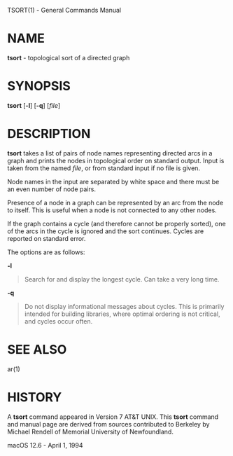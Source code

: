 TSORT(1) - General Commands Manual

# NAME

**tsort** - topological sort of a directed graph

# SYNOPSIS

**tsort**
\[**-l**]
\[**-q**]
\[*file*]

# DESCRIPTION

**tsort**
takes a list of pairs of node names representing directed arcs in
a graph and prints the nodes in topological order on standard output.
Input is taken from the named
*file*,
or from standard input if no file
is given.

Node names in the input are separated by white space and there must
be an even number of node pairs.

Presence of a node in a graph can be represented by an arc from the node
to itself.
This is useful when a node is not connected to any other nodes.

If the graph contains a cycle (and therefore cannot be properly sorted),
one of the arcs in the cycle is ignored and the sort continues.
Cycles are reported on standard error.

The options are as follows:

**-l**

> Search for and display the longest cycle.
> Can take a very long time.

**-q**

> Do not display informational messages about cycles.  This is primarily
> intended for building libraries, where optimal ordering is not critical,
> and cycles occur often.

# SEE ALSO

ar(1)

# HISTORY

A
**tsort**
command appeared in
Version&#160;7 AT&T UNIX.
This
**tsort**
command and manual page are derived from sources contributed to Berkeley by
Michael Rendell of Memorial University of Newfoundland.

macOS 12.6 - April 1, 1994
